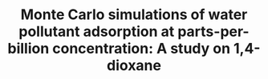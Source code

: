 ---
title: "Monte Carlo simulations of water pollutant adsorption at parts-per-billion concentration: A study on 1,4-dioxane"
authors: "Sharlin, S., Lozano, R., & **Josephson, T. R.**"
pub_date: '2024-01-13'
journal: 'Journal of Chemical Theory and Computation'
doi: 10.1021/acs.jctc.4c00236
image: '/static/img/pub/14DX_TOC.jpg'
pdf: '/static/pdf/publications/ssharlin_2024.pdf'

links:
- name: Supplementary Materials 
  url: https://pubs.acs.org/doi/10.1021/acs.jctc.4c00236?goto=supporting-info
---